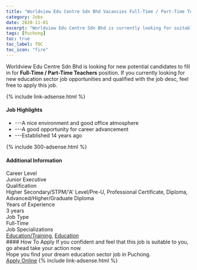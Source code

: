 ```yaml
---
title: "Worldview Edu Centre Sdn Bhd Vacancies Full-Time / Part-Time Teachers" 
category: Jobs 
date: 2020-11-01 
excerpt: "Worldview Edu Centre Sdn Bhd is currently looking for suitable person to fill in the Full-Time / Part-Time Teachers which positioned at Puchong" 
tags: [Puchong] 
toc: true 
toc_label: TOC 
toc_icon: "fire" 
--- 
```


<p>Worldview Edu Centre Sdn Bhd is looking for new potential candidates to fill in for <b>Full-Time / Part-Time Teachers</b> position. If you currently looking for new education sector job opportunities and qualified with the job desc, feel free to apply this job.
</p>{% include link-adsense.html %} 
<div><div><h4>Job Highlights</h4></div><div><ul><li><div><div><div><div></div></div></div><div><span>---A nice environment and good office atmosphere</span></div></div></li><li><div><div><div><div></div></div></div><div><span>---A good opportunity for career advancement</span></div></div></li><li><div><div><div><div></div></div></div><div><span>---Established 14 years ago</span></div></div></li></ul></div></div> 
{% include 300-adsense.html %} 
<div><div><h4>Additional Information</h4></div><div><div><div><div><div><div><div><span>Career Level</span></div><div><span>Junior Executive</span></div></div></div></div><div><div><div><div><span>Qualification</span></div><div><span>Higher Secondary/STPM/'A' Level/Pre-U, Professional Certificate, Diploma, Advanced/Higher/Graduate Diploma</span></div></div></div></div><div><div><div><div><span>Years of Experience</span></div><div><span>3 years</span></div></div></div></div><div><div><div><div><span>Job Type</span></div><div><span>Full-Time</span></div></div></div></div><div><div><div><div><span>Job Specializations</span></div><div><span><a href="/en/job-search/education-training-jobs/">Education/Training</a>, <a href="/en/job-search/education-jobs/">Education</a></span></div></div></div></div></div></div></div></div> 
#### How To Apply 
If you confident and feel that this job is suitable to you, go ahead take your action now. <br/> 
Hope you find your dream education sector job in Puchong. <br/> 
<a href="https://www.jobstreet.com.my/en/job/full-time-part-time-teachers-4413449?jobId=jobstreet-my-job-4413449&sectionRank=28&token=0~cab17937-d37c-4099-b802-27dc017a4894&fr=SRP%20View%20In%20New%20Ta" class="btn btn--info" target="_blank" rel="nofollow noopenner">Apply Online</a> 
{% include link-adsense.html %} 